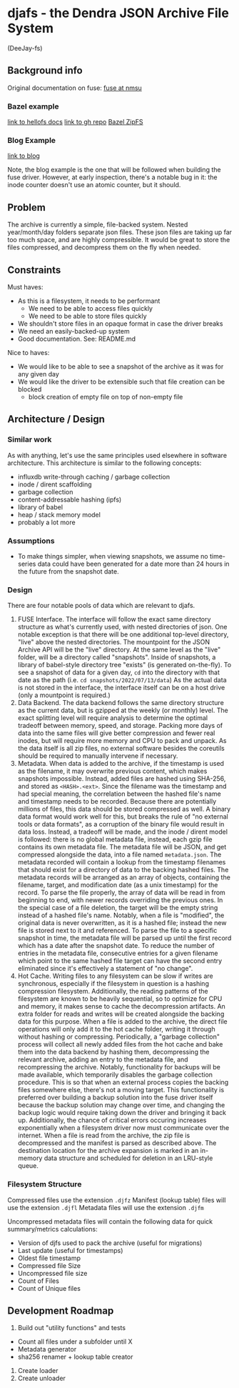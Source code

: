 # djafs - the Dendra JSON Archive File System
(DeeJay-fs)
## Background info
Original documentation on fuse:
[fuse at nmsu](https://www.cs.nmsu.edu/~pfeiffer/fuse-tutorial/html/index.html)

### Bazel example
[link to hellofs docs](https://pkg.go.dev/bazil.org/fuse@v0.0.0-20200524192727-fb710f7dfd05/examples/hellofs)
[link to gh repo](https://github.com/bazil/fuse/blob/fb710f7dfd05/examples/hellofs/hello.go)
[Bazel ZipFS](https://github.com/bazil/zipfs)

### Blog Example
[link to blog](https://blog.trieoflogs.com/2021-05-25-fuse-filesystem-go/)

Note, the blog example is the one that will be followed when building
the fuse driver. However, at early inspection, there's a notable bug
in it: the inode counter doesn't use an atomic counter, but it should.

## Problem
The archive is currently a simple, file-backed system.
Nested year/month/day folders separate json files.
These json files are taking up far too much space, and are highly compressible.
It would be great to store the files compressed, and decompress them
on the fly when needed.

## Constraints
Must haves:
- As this is a filesystem, it needs to be performant
  - We need to be able to access files quickly
  - We need to be able to store files quickly
- We shouldn't store files in an opaque format in case the driver breaks
- We need an easily-backed-up system
- Good documentation. See: README.md

Nice to haves:
- We would like to be able to see a snapshot of the archive
  as it was for any given day
- We would like the driver to be extensible such that file
  creation can be blocked
  - block creation of empty file on top of non-empty file


## Architecture / Design

### Similar work
As with anything, let's use the same principles used elsewhere
in software architecture.
This architecture is similar to the following concepts:
 - influxdb write-through caching / garbage collection
 - inode / dirent scaffolding
 - garbage collection
 - content-addressable hashing (ipfs)
 - library of babel
 - heap / stack memory model
 - probably a lot more

### Assumptions
 - To make things simpler, when viewing snapshots, we assume no time-series
   data could have been generated for a date more than 24 hours in
   the future from the snapshot date.

### Design

There are four notable pools of data which are relevant to djafs.
1. FUSE Interface.
   The interface will follow the exact same directory structure as what's
   currently used, with nested directories of json.
   One notable exception is that there will be one additional top-level
   directory, "live" above the nested directories.
   The mountpoint for the JSON Archive API will be the "live" directory.
   At the same level as the "live" folder, will be a directory
   called "snapshots".
   Inside of snapshots, a library of babel-style directory tree
   "exists" (is generated on-the-fly).
   To see a snapshot of data for a given day, `cd` into the directory with
   that date as the path (i.e. `cd snapshots/2022/07/13/data`)
   As the actual data is not stored in the interface, the interface itself
   can be on a host drive (only a mountpoint is required.)
1. Data Backend.
   The data backend follows the same directory structure as the current data,
   but is gzipped at the weekly (or monthly) level.
   The exact splitting level will require analysis to determine the optimal
   tradeoff between memory, speed, and storage.
   Packing more days of data into the same files will give better compression
   and fewer real inodes, but will require more memory and CPU to
   pack and unpack.
   As the data itself is all zip files, no external software besides the
   coreutils should be required to manually intervene if necessary.
1. Metadata.
   When data is added to the archive, if the timestamp is used as the filename,
   it may overwrite previous content, which makes snapshots impossible.
   Instead, added files are hashed using SHA-256, and stored as `<HASH>.<ext>`.
   Since the filename was the timestamp and had special meaning, the
   correlation between the hashed file's name and timestamp
   needs to be recorded.
   Because there are potentially millions of files, this data should be
   stored compressed as well.
   A binary data format would work well for this, but breaks the rule of
   "no external tools or data formats", as a corruption of the binary file
   would result in data loss.
   Instead, a tradeoff will be made, and the inode / dirent model is followed:
   there is no global metadata file, instead, each gzip file contains its
   own metadata file.
   The metadata file will be JSON, and get compressed alongside the data,
   into a file named `metadata.json`.
   The metadata recorded will contain a lookup from the timestamp filenames
   that should exist for a directory of data to the backing hashed files.
   The metadata records will be arranged as an array of objects, containing
   the filename, target, and modification date (as a unix timestamp)
   for the record.
   To parse the file properly, the array of data will be read in from
   beginning to end, with newer records overriding the previous ones.
   In the special case of a file deletion, the target will be the empty
   string instead of a hashed file's name.
   Notably, when a file is "modified", the original data is never overwritten,
   as it is a hashed file; instead the new file is stored next to it and referenced.
   To parse the file to a specific snapshot in time, the metadata file will be
   parsed up until the first record which has a date after the snapshot date.
   To reduce the number of entries in the metadata file, consecutive entries
   for a given filename which point to the same hashed file target can have
   the second entry eliminated since it's effectively a statement of "no change".
1. Hot Cache.
   Writing files to any filesystem can be slow if writes are synchronous,
   especially if the filesystem in question is a hashing compression filesystem.
   Additionally, the reading patterns of the filesystem are known to be
   heavily sequential, so to optimize for CPU and memory, it makes sense to
   cache the decompression artifacts.
   An extra folder for reads and writes will be created alongside
   the backing data for this purpose.
   When a file is added to the archive, the direct file operations will only
   add it to the hot cache folder, writing it through without
   hashing or compressing.
   Periodically, a "garbage collection" process will collect all newly added
   files from the hot cache and bake them into the data backend by hashing
   them, decompressing the relevant archive, adding an entry to the
   metadata file, and recompressing the archive.
   Notably, functionality for backups will be made available, which
   temporarily disables the garbage collection procedure.
   This is so that when an external process copies the backing
   files somewhere else, there's not a moving target.
   This functionality is preferred over building a backup solution into the
   fuse driver itself because the backup solution may change over time, and
   changing the backup logic would require taking down the driver
   and bringing it back up.
   Additionally, the chance of critical errors occuring increases exponentially
   when a filesystem driver now must communicate over the internet.
   When a file is read from the archive, the zip file is decompressed and the
   manifest is parsed as described above.
   The destination location for the archive expansion is marked in an in-memory
   data structure and scheduled for deletion in an LRU-style queue.

### Filesystem Structure

Compressed files use the extension `.djfz`
Manifest (lookup table) files will use the extension `.djfl`
Metadata files will use the extension `.djfm`

Uncompressed metadata files will contain the following data for quick summary/metrics calculations:
 - Version of djfs used to pack the archive (useful for migrations)
 - Last update (useful for timestamps)
 - Oldest file timestamp
 - Compressed file Size
 - Uncompressed file size
 - Count of Files
 - Count of Unique files



## Development Roadmap

1. Build out "utility functions" and tests
  - Count all files under a subfolder until X
  - Metadata generator
  - sha256 renamer + lookup table creator
1. Create loader
1. Create unloader
